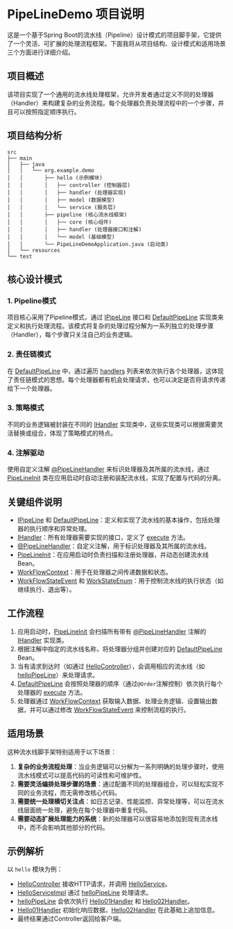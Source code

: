 # PipeLineDemo 项目说明

这是一个基于Spring Boot的流水线（Pipeline）设计模式的项目脚手架，它提供了一个灵活、可扩展的处理流程框架。下面我将从项目结构、设计模式和适用场景三个方面进行详细介绍。

## 项目概述

该项目实现了一个通用的流水线处理框架，允许开发者通过定义不同的处理器（Handler）来构建复杂的业务流程。每个处理器负责处理流程中的一个步骤，并且可以按照指定顺序执行。

## 项目结构分析

```plain text
src
├── main
│   ├── java
│   │   └── org.example.demo
│   │       ├── hello (示例模块)
│   │       │   ├── controller (控制器层)
│   │       │   ├── handler (处理器实现)
│   │       │   ├── model (数据模型)
│   │       │   └── service (服务层)
│   │       ├── pipeline (核心流水线框架)
│   │       │   ├── core (核心组件)
│   │       │   ├── handler (处理器接口和注解)
│   │       │   └── model (基础模型)
│   │       └── PipeLineDemoApplication.java (启动类)
│   └── resources
└── test
```

## 核心设计模式

### 1. Pipeline模式

项目核心采用了Pipeline模式，通过 [IPipeLine](file:///Users/caiwentao/IdeaProjects/PipeLineDemo/src/main/java/org/example/demo/pipeline/core/IPipeLine.java#L7-L9) 接口和 [DefaultPipeLine](file:///Users/caiwentao/IdeaProjects/PipeLineDemo/src/main/java/org/example/demo/pipeline/core/DefaultPipeLine.java#L15-L48) 实现类来定义和执行处理流程。该模式将复杂的处理过程分解为一系列独立的处理步骤（Handler），每个步骤只关注自己的业务逻辑。

### 2. 责任链模式

在 [DefaultPipeLine](file:///Users/caiwentao/IdeaProjects/PipeLineDemo/src/main/java/org/example/demo/pipeline/core/DefaultPipeLine.java#L15-L48) 中，通过遍历 [handlers](file:///Users/caiwentao/IdeaProjects/PipeLineDemo/src/main/java/org/example/demo/pipeline/core/DefaultPipeLine.java#L20-L20) 列表来依次执行各个处理器，这体现了责任链模式的思想。每个处理器都有机会处理请求，也可以决定是否将请求传递给下一个处理器。

### 3. 策略模式

不同的业务逻辑被封装在不同的 [IHandler](file:///Users/caiwentao/IdeaProjects/PipeLineDemo/src/main/java/org/example/demo/pipeline/handler/IHandler.java#L10-L15) 实现类中，这些实现类可以根据需要灵活替换或组合，体现了策略模式的特点。

### 4. 注解驱动

使用自定义注解 [@PipeLineHandler](file:///Users/caiwentao/IdeaProjects/PipeLineDemo/src/main/java/org/example/demo/pipeline/handler/PipeLineHandler.java#L11-L20) 来标识处理器及其所属的流水线，通过 [PipeLineInit](file:///Users/caiwentao/IdeaProjects/PipeLineDemo/src/main/java/org/example/demo/pipeline/core/PipeLineInit.java#L28-L83) 类在应用启动时自动注册和装配流水线，实现了配置与代码的分离。

## 关键组件说明

- [IPipeLine](file:///Users/caiwentao/IdeaProjects/PipeLineDemo/src/main/java/org/example/demo/pipeline/core/IPipeLine.java#L7-L9) 和 [DefaultPipeLine](file:///Users/caiwentao/IdeaProjects/PipeLineDemo/src/main/java/org/example/demo/pipeline/core/DefaultPipeLine.java#L15-L48)：定义和实现了流水线的基本操作，包括处理器的执行顺序和异常处理。
- [IHandler](file:///Users/caiwentao/IdeaProjects/PipeLineDemo/src/main/java/org/example/demo/pipeline/handler/IHandler.java#L10-L15)：所有处理器需要实现的接口，定义了 [execute](file:///Users/caiwentao/IdeaProjects/PipeLineDemo/src/main/java/org/example/demo/pipeline/handler/IHandler.java#L14-L14) 方法。
- [@PipeLineHandler](file:///Users/caiwentao/IdeaProjects/PipeLineDemo/src/main/java/org/example/demo/pipeline/handler/PipeLineHandler.java#L11-L20)：自定义注解，用于标识处理器及其所属的流水线。
- [PipeLineInit](file:///Users/caiwentao/IdeaProjects/PipeLineDemo/src/main/java/org/example/demo/pipeline/core/PipeLineInit.java#L28-L83)：在应用启动时负责扫描和注册处理器，并动态创建流水线Bean。
- [WorkFlowContext](file:///Users/caiwentao/IdeaProjects/PipeLineDemo/src/main/java/org/example/demo/pipeline/model/WorkFlowContext.java#L12-L50)：用于在处理器之间传递数据和状态。
- [WorkFlowStateEvent](file:///Users/caiwentao/IdeaProjects/PipeLineDemo/src/main/java/org/example/demo/pipeline/model/WorkFlowStateEvent.java#L9-L12) 和 [WorkStateEnum](file:///Users/caiwentao/IdeaProjects/PipeLineDemo/src/main/java/org/example/demo/pipeline/model/WorkStateEnum.java#L7-L11)：用于控制流水线的执行状态（如继续执行、退出等）。

## 工作流程

1. 应用启动时，[PipeLineInit](file:///Users/caiwentao/IdeaProjects/PipeLineDemo/src/main/java/org/example/demo/pipeline/core/PipeLineInit.java#L28-L83) 会扫描所有带有 [@PipeLineHandler](file:///Users/caiwentao/IdeaProjects/PipeLineDemo/src/main/java/org/example/demo/pipeline/handler/PipeLineHandler.java#L11-L20) 注解的 [IHandler](file:///Users/caiwentao/IdeaProjects/PipeLineDemo/src/main/java/org/example/demo/pipeline/handler/IHandler.java#L10-L15) 实现类。
2. 根据注解中指定的流水线名称，将处理器分组并创建对应的 [DefaultPipeLine](file:///Users/caiwentao/IdeaProjects/PipeLineDemo/src/main/java/org/example/demo/pipeline/core/DefaultPipeLine.java#L15-L48) Bean。
3. 当有请求到达时（如通过 [HelloController](file:///Users/caiwentao/IdeaProjects/PipeLineDemo/src/main/java/org/example/demo/hello/controller/HelloController.java#L16-L26)），会调用相应的流水线（如 [helloPipeLine](file:///Users/caiwentao/IdeaProjects/PipeLineDemo/src/main/java/org/example/demo/hello/service/impl/HelloServiceImpl.java#L21-L22)）来处理请求。
4. [DefaultPipeLine](file:///Users/caiwentao/IdeaProjects/PipeLineDemo/src/main/java/org/example/demo/pipeline/core/DefaultPipeLine.java#L15-L48) 会按照处理器的顺序（通过`@Order`注解控制）依次执行每个处理器的 [execute](file:///Users/caiwentao/IdeaProjects/PipeLineDemo/src/main/java/org/example/demo/pipeline/handler/IHandler.java#L14-L14) 方法。
5. 处理器通过 [WorkFlowContext](file:///Users/caiwentao/IdeaProjects/PipeLineDemo/src/main/java/org/example/demo/pipeline/model/WorkFlowContext.java#L12-L50) 获取输入数据、处理业务逻辑、设置输出数据，并可以通过修改 [WorkFlowStateEvent](file:///Users/caiwentao/IdeaProjects/PipeLineDemo/src/main/java/org/example/demo/pipeline/model/WorkFlowStateEvent.java#L9-L12) 来控制流程的执行。

## 适用场景

这种流水线脚手架特别适用于以下场景：

1. **复杂的业务流程处理**：当业务逻辑可以分解为一系列明确的处理步骤时，使用流水线模式可以提高代码的可读性和可维护性。
2. **需要灵活编排处理步骤的场景**：通过配置不同的处理器组合，可以轻松实现不同的业务流程，而无需修改核心代码。
3. **需要统一处理横切关注点**：如日志记录、性能监控、异常处理等，可以在流水线层面统一处理，避免在每个处理器中重复代码。
4. **需要动态扩展处理能力的系统**：新的处理器可以很容易地添加到现有流水线中，而不会影响其他部分的代码。

## 示例解析

以 `hello` 模块为例：

- [HelloController](file:///Users/caiwentao/IdeaProjects/PipeLineDemo/src/main/java/org/example/demo/hello/controller/HelloController.java#L16-L26) 接收HTTP请求，并调用 [HelloService](file:///Users/caiwentao/IdeaProjects/PipeLineDemo/src/main/java/org/example/demo/hello/service/HelloService.java#L10-L12)。
- [HelloServiceImpl](file:///Users/caiwentao/IdeaProjects/PipeLineDemo/src/main/java/org/example/demo/hello/service/impl/HelloServiceImpl.java#L17-L29) 通过 [helloPipeLine](file:///Users/caiwentao/IdeaProjects/PipeLineDemo/src/main/java/org/example/demo/hello/service/impl/HelloServiceImpl.java#L21-L22) 处理请求。
- [helloPipeLine](file:///Users/caiwentao/IdeaProjects/PipeLineDemo/src/main/java/org/example/demo/hello/service/impl/HelloServiceImpl.java#L21-L22) 会依次执行 [Hello01Handler](file:///Users/caiwentao/IdeaProjects/PipeLineDemo/src/main/java/org/example/demo/hello/handler/Hello01Handler.java#L18-L33) 和 [Hello02Handler](file:///Users/caiwentao/IdeaProjects/PipeLineDemo/src/main/java/org/example/demo/hello/handler/Hello02Handler.java#L18-L27)。
- [Hello01Handler](file:///Users/caiwentao/IdeaProjects/PipeLineDemo/src/main/java/org/example/demo/hello/handler/Hello01Handler.java#L18-L33) 初始化响应数据，[Hello02Handler](file:///Users/caiwentao/IdeaProjects/PipeLineDemo/src/main/java/org/example/demo/hello/handler/Hello02Handler.java#L18-L27) 在此基础上追加信息。
- 最终结果通过Controller返回给客户端。
